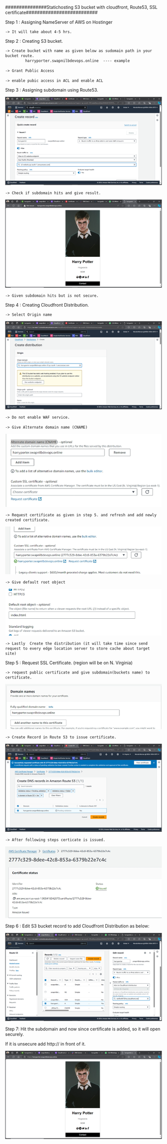 ###############Statichosting S3 bucket with cloudfront, Route53, SSL certificate##########################

Step 1 : Assigning NameServer of AWS on Hostinger

    -> It will take about 4-5 hrs.

Step 2 : Creating S3 bucket.

    -> Create bucket with name as given below as sudomain path in your bucket route.
             harryporter.swapnilbdevops.online  ---- example

    -> Grant Public Access

    -> enable pubic access in ACL and enable ACL

Step 3 : Assigning subdomain using Route53.

![alt text](S3record.png)

    -> Check if subdomain hits and give result.

![alt text](bucketdomain.png)

    -> Given subdomain hits but is not secure.

Step 4 : Creating Cloudfront Distribution.

    -> Select Origin name

![alt text](originname.png)

    -> Do not enable WAF service.

    -> Give Alternate domain name (CNAME)

![alt text](ADN.jpeg)

    -> Request certificate as given in step 5. and refresh and add newly created certificate.

![alt text](addcert.jpeg)

    -> Give default root object

![alt text](rootoject.jpeg)

    -> Lastly  Create the distribution (it will take time since send request to every edge location server to store cache about target site)

Step 5 : Request SSL Certificate. (region will be on N. Virginia)

    -> request public certificate and give subdomain(buckets name) to certificate.

![alt text](certificatedname.jpeg)

    -> Create Record in Route 53 to issue certificate.

![alt text](dnsrecordinr53.png)

    -> After following steps certicate is issued.

![alt text](issuecertificate.jpeg)

Step 6 : Edit S3 bucket record to add Cloudfront Distribution as below:

![alt text](edittocloudfrontdistro.png)

Step 7: Hit the subdomain and now since certificate is added, so it will open securely.

If it is unsecure add http:// in front of it.

![alt text](finalresult.png)

